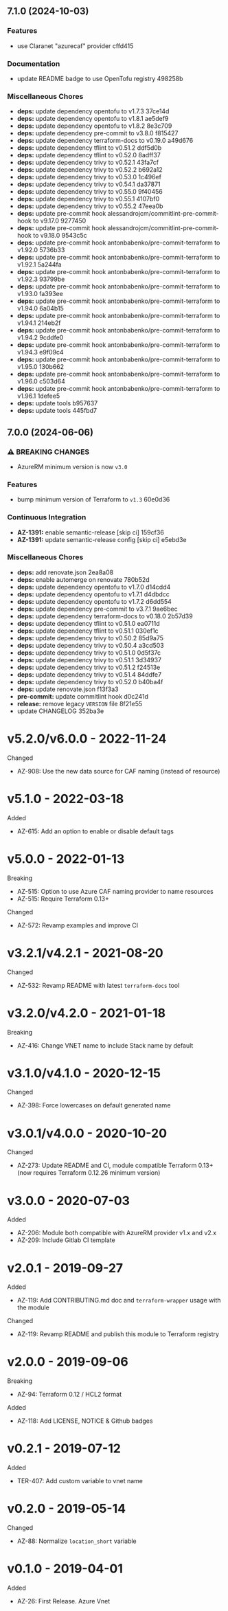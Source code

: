 ## 7.1.0 (2024-10-03)

### Features

* use Claranet "azurecaf" provider cffd415

### Documentation

* update README badge to use OpenTofu registry 498258b

### Miscellaneous Chores

* **deps:** update dependency opentofu to v1.7.3 37ce14d
* **deps:** update dependency opentofu to v1.8.1 ae5def9
* **deps:** update dependency opentofu to v1.8.2 8e3c709
* **deps:** update dependency pre-commit to v3.8.0 f815427
* **deps:** update dependency terraform-docs to v0.19.0 a49d676
* **deps:** update dependency tflint to v0.51.2 ddf5d0b
* **deps:** update dependency tflint to v0.52.0 8adff37
* **deps:** update dependency trivy to v0.52.1 43fa7cf
* **deps:** update dependency trivy to v0.52.2 b692a12
* **deps:** update dependency trivy to v0.53.0 1c496ef
* **deps:** update dependency trivy to v0.54.1 da37871
* **deps:** update dependency trivy to v0.55.0 9f40456
* **deps:** update dependency trivy to v0.55.1 4107bf0
* **deps:** update dependency trivy to v0.55.2 47eea0b
* **deps:** update pre-commit hook alessandrojcm/commitlint-pre-commit-hook to v9.17.0 9277450
* **deps:** update pre-commit hook alessandrojcm/commitlint-pre-commit-hook to v9.18.0 9543c5c
* **deps:** update pre-commit hook antonbabenko/pre-commit-terraform to v1.92.0 5736b33
* **deps:** update pre-commit hook antonbabenko/pre-commit-terraform to v1.92.1 5a244fa
* **deps:** update pre-commit hook antonbabenko/pre-commit-terraform to v1.92.3 93799be
* **deps:** update pre-commit hook antonbabenko/pre-commit-terraform to v1.93.0 fa393ee
* **deps:** update pre-commit hook antonbabenko/pre-commit-terraform to v1.94.0 6a04b15
* **deps:** update pre-commit hook antonbabenko/pre-commit-terraform to v1.94.1 214eb2f
* **deps:** update pre-commit hook antonbabenko/pre-commit-terraform to v1.94.2 9cddfe0
* **deps:** update pre-commit hook antonbabenko/pre-commit-terraform to v1.94.3 e9f09c4
* **deps:** update pre-commit hook antonbabenko/pre-commit-terraform to v1.95.0 130b662
* **deps:** update pre-commit hook antonbabenko/pre-commit-terraform to v1.96.0 c503d64
* **deps:** update pre-commit hook antonbabenko/pre-commit-terraform to v1.96.1 1defee5
* **deps:** update tools b957637
* **deps:** update tools 445fbd7

## 7.0.0 (2024-06-06)


### ⚠ BREAKING CHANGES

* AzureRM minimum version is now `v3.0`

### Features

* bump minimum version of Terraform to `v1.3` 60e0d36


### Continuous Integration

* **AZ-1391:** enable semantic-release [skip ci] 159cf36
* **AZ-1391:** update semantic-release config [skip ci] e5ebd3e


### Miscellaneous Chores

* **deps:** add renovate.json 2ea8a08
* **deps:** enable automerge on renovate 780b52d
* **deps:** update dependency opentofu to v1.7.0 d14cdd4
* **deps:** update dependency opentofu to v1.7.1 d4dbdcc
* **deps:** update dependency opentofu to v1.7.2 d6dd554
* **deps:** update dependency pre-commit to v3.7.1 9ae6bec
* **deps:** update dependency terraform-docs to v0.18.0 2b57d39
* **deps:** update dependency tflint to v0.51.0 ea0711d
* **deps:** update dependency tflint to v0.51.1 030ef1c
* **deps:** update dependency trivy to v0.50.2 85d9a75
* **deps:** update dependency trivy to v0.50.4 a3cd503
* **deps:** update dependency trivy to v0.51.0 0d5f37c
* **deps:** update dependency trivy to v0.51.1 3d34937
* **deps:** update dependency trivy to v0.51.2 f24513e
* **deps:** update dependency trivy to v0.51.4 84ddfe7
* **deps:** update dependency trivy to v0.52.0 b40ba4f
* **deps:** update renovate.json f13f3a3
* **pre-commit:** update commitlint hook d0c241d
* **release:** remove legacy `VERSION` file 8f21e55
* update CHANGELOG 352ba3e

# v5.2.0/v6.0.0 - 2022-11-24

Changed
  * AZ-908: Use the new data source for CAF naming (instead of resource)

# v5.1.0 - 2022-03-18

Added
  * AZ-615: Add an option to enable or disable default tags

# v5.0.0 - 2022-01-13

Breaking
  * AZ-515: Option to use Azure CAF naming provider to name resources
  * AZ-515: Require Terraform 0.13+

Changed
  * AZ-572: Revamp examples and improve CI

# v3.2.1/v4.2.1 - 2021-08-20

Changed
  * AZ-532: Revamp README with latest `terraform-docs` tool

# v3.2.0/v4.2.0 - 2021-01-18

Breaking
  * AZ-416: Change VNET name to include Stack name by default

# v3.1.0/v4.1.0 - 2020-12-15

Changed
  * AZ-398: Force lowercases on default generated name

# v3.0.1/v4.0.0 - 2020-10-20

Changed
  * AZ-273: Update README and CI, module compatible Terraform 0.13+ (now requires Terraform 0.12.26 minimum version)

# v3.0.0 - 2020-07-03

Added
  * AZ-206: Module both compatible with AzureRM provider v1.x and v2.x
  * AZ-209: Include Gitlab CI template

# v2.0.1 - 2019-09-27

Added
  * AZ-119: Add CONTRIBUTING.md doc and `terraform-wrapper` usage with the module

Changed
  * AZ-119: Revamp README and publish this module to Terraform registry

# v2.0.0 - 2019-09-06

Breaking
  * AZ-94: Terraform 0.12 / HCL2 format

Added
  * AZ-118: Add LICENSE, NOTICE & Github badges

# v0.2.1 - 2019-07-12

Added
  * TER-407: Add custom variable to vnet name

# v0.2.0 - 2019-05-14

Changed
  * AZ-88: Normalize `location_short` variable

# v0.1.0 - 2019-04-01

Added
  * AZ-26: First Release. Azure Vnet
